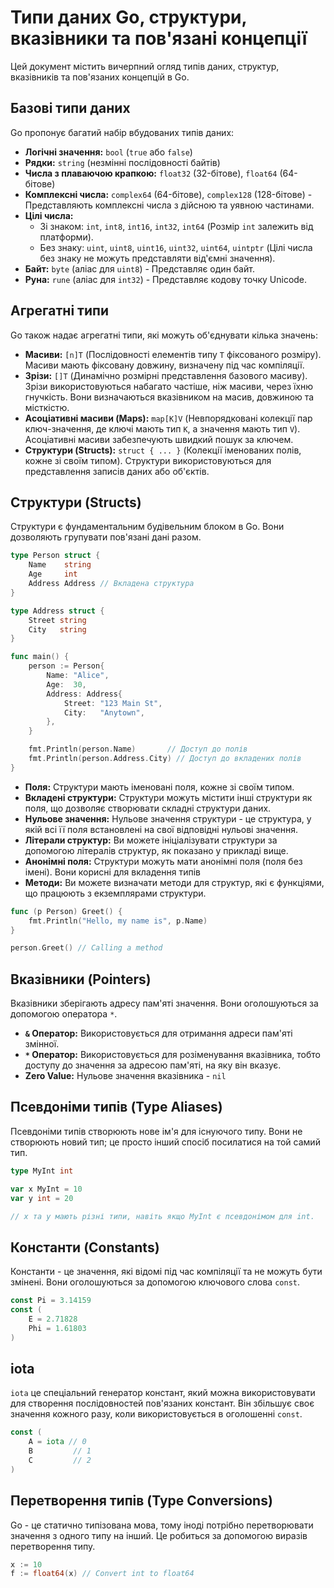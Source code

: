 # Типи даних Go, структури, вказівники та пов'язані концепції

Цей документ містить вичерпний огляд типів даних, структур, вказівників та пов'язаних концепцій в Go.

## Базові типи даних

Go пропонує багатий набір вбудованих типів даних:

* **Логічні значення:** `bool` (`true` або `false`)
* **Рядки:** `string` (незмінні послідовності байтів)
* **Числа з плаваючою крапкою:** `float32` (32-бітове), `float64` (64-бітове)
* **Комплексні числа:** `complex64` (64-бітове), `complex128` (128-бітове) - Представляють комплексні числа з дійсною та уявною частинами.
* **Цілі числа:**
    * Зі знаком: `int`, `int8`, `int16`, `int32`, `int64` (Розмір `int` залежить від платформи).
    * Без знаку: `uint`, `uint8`, `uint16`, `uint32`, `uint64`, `uintptr` (Цілі числа без знаку не можуть представляти від'ємні значення).
* **Байт:** `byte` (аліас для `uint8`) - Представляє один байт.
* **Руна:** `rune` (аліас для `int32`) - Представляє кодову точку Unicode.

## Агрегатні типи

Go також надає агрегатні типи, які можуть об'єднувати кілька значень:

* **Масиви:** `[n]T` (Послідовності елементів типу `T` фіксованого розміру). Масиви мають фіксовану довжину, визначену під час компіляції.
* **Зрізи:** `[]T` (Динамічно розмірні представлення базового масиву). Зрізи використовуються набагато частіше, ніж масиви, через їхню гнучкість. Вони визначаються вказівником на масив, довжиною та місткістю.
* **Асоціативні масиви (Maps):** `map[K]V` (Невпорядковані колекції пар ключ-значення, де ключі мають тип `K`, а значення мають тип `V`). Асоціативні масиви забезпечують швидкий пошук за ключем.
* **Структури (Structs):** `struct { ... }` (Колекції іменованих полів, кожне зі своїм типом). Структури використовуються для представлення записів даних або об'єктів.

## Структури (Structs)

Структури є фундаментальним будівельним блоком в Go. Вони дозволяють групувати пов'язані дані разом.

```go
type Person struct {
    Name    string
    Age     int
    Address Address // Вкладена структура
}

type Address struct {
    Street string
    City   string
}

func main() {
    person := Person{
        Name: "Alice",
        Age:  30,
        Address: Address{
            Street: "123 Main St",
            City:   "Anytown",
        },
    }

    fmt.Println(person.Name)       // Доступ до полів
    fmt.Println(person.Address.City) // Доступ до вкладених полів
}
````

* **Поля:** Структури мають іменовані поля, кожне зі своїм типом.
* **Вкладені структури:** Структури можуть містити інші структури як поля, що дозволяє створювати складні структури даних.
* **Нульове значення:**  Нульове значення структури - це структура, у якій всі її поля встановлені на свої відповідні нульові значення.
* **Літерали структур:** Ви можете ініціалізувати структури за допомогою літералів структур, як показано у прикладі вище.
* **Анонімні поля:** Структури можуть мати анонімні поля (поля без імені). Вони корисні для вкладення типів
* **Методи:** Ви можете визначати методи для структур, які є функціями, що працюють з екземплярами структури.

```go
func (p Person) Greet() {
    fmt.Println("Hello, my name is", p.Name)
}

person.Greet() // Calling a method
```

## Вказівники (Pointers)

Вказівники зберігають адресу пам'яті значення. Вони оголошуються за допомогою оператора `*`.

* **`&` Оператор:** Використовується для отримання адреси пам'яті змінної.
* **`*` Оператор:** Використовується для розіменування вказівника, тобто доступу до значення за адресою пам'яті, на яку він вказує.
* **Zero Value:** Нульове значення вказівника - `nil`

## Псевдоніми типів (Type Aliases)

Псевдоніми типів створюють нове ім'я для існуючого типу. Вони не створюють новий тип; це просто інший спосіб посилатися на той самий тип.

```go
type MyInt int

var x MyInt = 10
var y int = 20

// x та y мають різні типи, навіть якщо MyInt є псевдонімом для int.
```
## Константи (Constants)

Константи - це значення, які відомі під час компіляції та не можуть бути змінені. Вони оголошуються за допомогою ключового слова `const`.

```go
const Pi = 3.14159
const (
    E = 2.71828
    Phi = 1.61803
)
```

## iota

`iota`  це спеціальний генератор констант, який можна використовувати для створення послідовностей пов'язаних констант. Він збільшує своє значення кожного разу, коли використовується в оголошенні `const`.
```go
const (
    A = iota // 0
    B         // 1
    C         // 2
)
```

## Перетворення типів (Type Conversions)

Go - це статично типізована мова, тому іноді потрібно перетворювати значення з одного типу на інший. Це робиться за допомогою виразів перетворення типу.

```go
x := 10
f := float64(x) // Convert int to float64
```